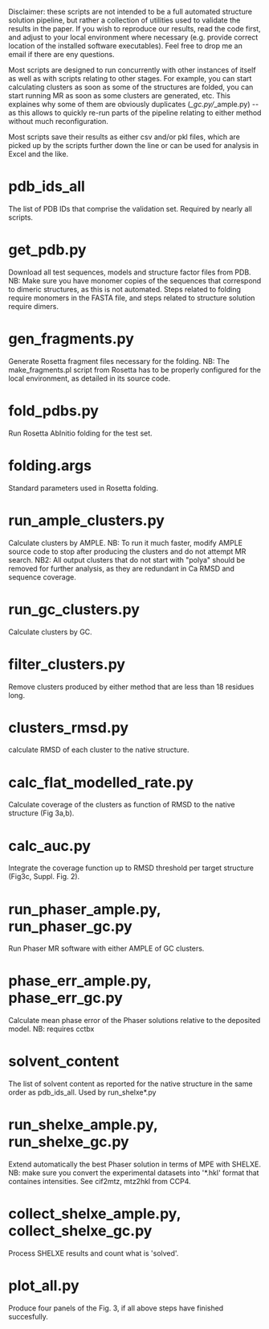 Disclaimer: these scripts are not intended to be a full automated structure solution pipeline, but rather a collection of utilities used to validate the results in the paper. If you wish to reproduce our results, read the code first, and adjust to your local environment where necessary (e.g. provide correct location of the installed software executables). Feel free to drop me an email if there are eny questions.

Most scripts are designed to run concurrently with other instances of itself as well as with scripts relating to other stages. For example, you can start calculating clusters as soon as some of the structures are folded, you can start running MR as soon as some clusters are generated, etc. This explaines why some of them are obviously duplicates (*_gc.py/*_ample.py) -- as this allows to quickly re-run parts of the pipeline relating to either method without much reconfiguration.

Most scripts save their results as either csv and/or pkl files, which are picked up by the scripts further down the line or can be used for analysis in Excel and the like.

# pdb_ids_all
The list of PDB IDs that comprise the validation set. Required by nearly all scripts.

# get_pdb.py
Download all test sequences, models and structure factor files from PDB. 
NB: Make sure you have monomer copies of the sequences that correspond to dimeric structures, as this is not automated. Steps related to folding require monomers in the FASTA file, and steps related to structure solution require dimers.

# gen_fragments.py
Generate Rosetta fragment files necessary for the folding. 
NB: The make_fragments.pl script from Rosetta has to be properly configured for the local environment, as detailed in its source code.

# fold_pdbs.py
Run Rosetta AbInitio folding for the test set.

# folding.args
Standard parameters used in Rosetta folding.

# run_ample_clusters.py
Calculate clusters by AMPLE. 
NB: To run it much faster, modify AMPLE source code to stop after producing the clusters and do not attempt MR search. 
NB2: All output clusters that do not start with "polya" should be removed for further analysis, as they are redundant in Ca RMSD and sequence coverage.

# run_gc_clusters.py
Calculate clusters by GC.

# filter_clusters.py
Remove clusters produced by either method that are less than 18 residues long.

# clusters_rmsd.py
calculate RMSD of each cluster to the native structure.

# calc_flat_modelled_rate.py
Calculate coverage of the clusters as function of RMSD to the native structure (Fig 3a,b).

# calc_auc.py
Integrate the coverage function up to RMSD threshold per target structure (Fig3c, Suppl. Fig. 2).

# run_phaser_ample.py, run_phaser_gc.py
Run Phaser MR software with either AMPLE of GC clusters.

# phase_err_ample.py, phase_err_gc.py
Calculate mean phase error of the Phaser solutions relative to the deposited model.
NB: requires cctbx

# solvent_content
The list of solvent content as reported for the native structure in the same order as pdb_ids_all. Used by run_shelxe*.py

# run_shelxe_ample.py, run_shelxe_gc.py
Extend automatically the best Phaser solution in terms of MPE with SHELXE.
NB: make sure you convert the experimental datasets into '*.hkl' format that containes intensities. See cif2mtz, mtz2hkl from CCP4.

# collect_shelxe_ample.py, collect_shelxe_gc.py
Process SHELXE results and count what is 'solved'.

# plot_all.py
Produce four panels of the Fig. 3, if all above steps have finished succesfully.
